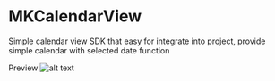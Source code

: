 # MKCalendarView
Simple calendar view SDK that easy for integrate into project, provide simple calendar with selected date function

Preview
![alt text](https://github.com/michael88886/MKCalendarView/screen.jpeg "Logo Title Text 1")
